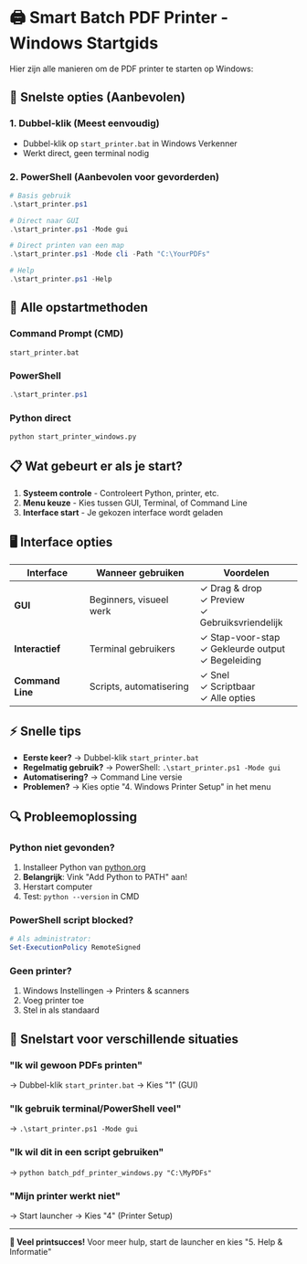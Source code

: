 # 🖨️ Smart Batch PDF Printer - Windows Startgids

Hier zijn alle manieren om de PDF printer te starten op Windows:

## 🚀 **Snelste opties (Aanbevolen)**

### 1. **Dubbel-klik** (Meest eenvoudig)

- Dubbel-klik op `start_printer.bat` in Windows Verkenner
- Werkt direct, geen terminal nodig

### 2. **PowerShell** (Aanbevolen voor gevorderden)

```powershell
# Basis gebruik
.\start_printer.ps1

# Direct naar GUI
.\start_printer.ps1 -Mode gui

# Direct printen van een map
.\start_printer.ps1 -Mode cli -Path "C:\YourPDFs"

# Help
.\start_printer.ps1 -Help
```

## 🔧 **Alle opstartmethoden**

### Command Prompt (CMD)

```batch
start_printer.bat
```

### PowerShell

```powershell
.\start_printer.ps1
```

### Python direct

```python
python start_printer_windows.py
```

## 📋 **Wat gebeurt er als je start?**

1. **Systeem controle** - Controleert Python, printer, etc.
2. **Menu keuze** - Kies tussen GUI, Terminal, of Command Line
3. **Interface start** - Je gekozen interface wordt geladen

## 🖥️ **Interface opties**

| Interface        | Wanneer gebruiken       | Voordelen                                               |
| ---------------- | ----------------------- | ------------------------------------------------------- |
| **GUI**          | Beginners, visueel werk | ✓ Drag & drop<br>✓ Preview<br>✓ Gebruiksvriendelijk     |
| **Interactief**  | Terminal gebruikers     | ✓ Stap-voor-stap<br>✓ Gekleurde output<br>✓ Begeleiding |
| **Command Line** | Scripts, automatisering | ✓ Snel<br>✓ Scriptbaar<br>✓ Alle opties                 |

## ⚡ **Snelle tips**

- **Eerste keer?** → Dubbel-klik `start_printer.bat`
- **Regelmatig gebruik?** → PowerShell: `.\start_printer.ps1 -Mode gui`
- **Automatisering?** → Command Line versie
- **Problemen?** → Kies optie "4. Windows Printer Setup" in het menu

## 🔍 **Probleemoplossing**

### Python niet gevonden?

1. Installeer Python van [python.org](https://www.python.org/downloads/)
2. **Belangrijk**: Vink "Add Python to PATH" aan!
3. Herstart computer
4. Test: `python --version` in CMD

### PowerShell script blocked?

```powershell
# Als administrator:
Set-ExecutionPolicy RemoteSigned
```

### Geen printer?

1. Windows Instellingen → Printers & scanners
2. Voeg printer toe
3. Stel in als standaard

## 🎯 **Snelstart voor verschillende situaties**

### **"Ik wil gewoon PDFs printen"**

→ Dubbel-klik `start_printer.bat` → Kies "1" (GUI)

### **"Ik gebruik terminal/PowerShell veel"**

→ `.\start_printer.ps1 -Mode gui`

### **"Ik wil dit in een script gebruiken"**

→ `python batch_pdf_printer_windows.py "C:\MyPDFs"`

### **"Mijn printer werkt niet"**

→ Start launcher → Kies "4" (Printer Setup)

---

**🎉 Veel printsucces!**
Voor meer hulp, start de launcher en kies "5. Help & Informatie"
